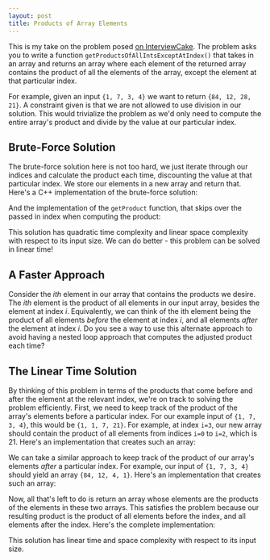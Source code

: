 ```yaml
---
layout: post
title: Products of Array Elements 
---
```

This is my take on the problem posed [on InterviewCake](https://www.interviewcake.com/question/java/product-of-other-numbers). The problem asks you to write a function `getProductsOfAllIntsExceptAtIndex()` that takes in an array and returns an array where each element of the returned array contains the product of all the elements of the array, except the element at that particular index. 

For example, given an input `{1, 7, 3, 4}` we want to return `{84, 12, 28, 21}`. A constraint given is that we are not allowed to use division in our solution. This would trivialize the problem as we'd only need to compute the entire array's product and divide by the value at our particular index. 

## Brute-Force Solution

The brute-force solution here is not too hard, we just iterate through our indices and calculate the product each time, discounting the value at that particular index. We store our elements in a new array and return that. Here's a C++ implementation of the brute-force solution: 

<script src="https://gist.github.com/rohan-varma/e7240fb0a85432a7cca49d420677a869.js"></script>

And the implementation of the `getProduct` function, that skips over the passed in index when computing the product:

<script src="https://gist.github.com/rohan-varma/e85ba84b1287be8a7f6b58a5e98816c6.js"></script>

This solution has quadratic time complexity and linear space complexity with respect to its input size. We can do better - this problem can be solved in linear time!

## A Faster Approach

Consider the *ith* element in our array that contains the products we desire. The *ith* element is the product of all elements in our input array, besides the element at index *i*. Equivalently, we can think of the ith element being the product of all elements *before* the element at index *i*, and all elements *after* the element at index *i*. Do you see a way to use this alternate approach to avoid having a nested loop approach that computes the adjusted product each time?

## The Linear Time Solution

By thinking of this problem in terms of the products that come before and after the element at the relevant index, we're on track to solving the problem efficiently. First, we need to keep track of the product of the array's elements before a particular index. For our example input of `{1, 7, 3, 4}`, this would be `{1, 1, 7, 21}`. For example, at index `i=3`, our new array should contain the product of all elements from indices `i=0` to `i=2`, which is 21. Here's an implementation that creates such an array: 

<script src="https://gist.github.com/rohan-varma/b1002da9173735040c34f76626121380.js"></script>

We can take a similar approach to keep track of the product of our array's elements *after* a particular index. For example, our input of `{1, 7, 3, 4}` should yield an array `{84, 12, 4, 1}`. Here's an implementation that creates such an array: 

<script src="https://gist.github.com/rohan-varma/b56a4eea81327acd9869a8e876b1f028.js"></script>

Now, all that's left to do is return an array whose elements are the products of the elements in these two arrays. This satisfies the problem because our resulting product is the product of all elements before the index, and all elements after the index. Here's the complete implementation: 

<script src="https://gist.github.com/rohan-varma/e1a4fda8239a5a3ca85e07e7ed8eeb5f.js"></script>

This solution has linear time and space complexity with respect to its input size. 
